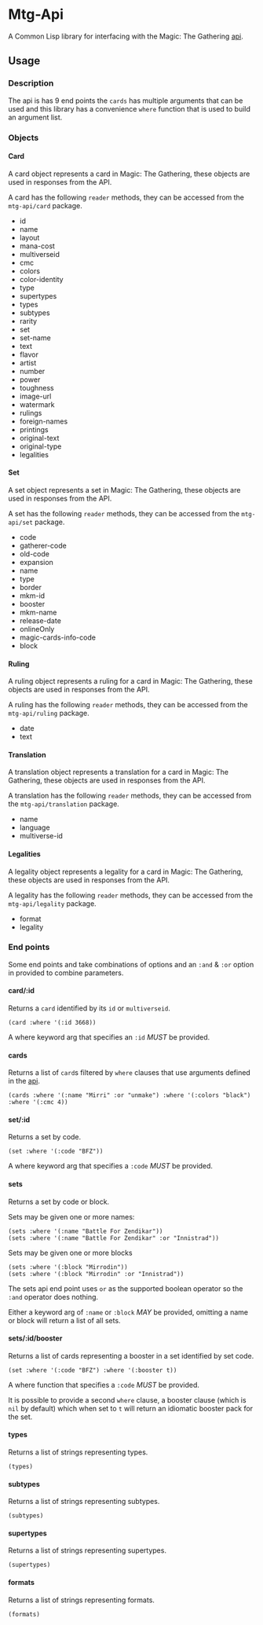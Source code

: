 # Mtg-Api

A Common Lisp library for interfacing with the Magic: The Gathering [api](https://api.magicthegathering.io/).

## Usage

### Description

The api is has 9 end points the `cards` has multiple arguments that can be used and this library has a convenience `where` function that is used to build an argument list.

### Objects

#### Card

A card object represents a card in Magic: The Gathering, these objects are used in responses from the API.

A card has the following `reader` methods, they can be accessed from the `mtg-api/card` package.

- id
- name
- layout
- mana-cost
- multiverseid
- cmc
- colors
- color-identity
- type
- supertypes
- types
- subtypes
- rarity
- set
- set-name
- text
- flavor
- artist
- number
- power
- toughness
- image-url
- watermark
- rulings
- foreign-names
- printings
- original-text
- original-type
- legalities

#### Set

A set object represents a set in Magic: The Gathering, these objects are used in responses from the API.

A set has the following `reader` methods, they can be accessed from the `mtg-api/set` package.

- code
- gatherer-code
- old-code
- expansion
- name
- type
- border
- mkm-id
- booster
- mkm-name
- release-date
- onlineOnly
- magic-cards-info-code
- block

#### Ruling

A ruling object represents a ruling for a card in Magic: The Gathering, these objects are used in responses from the API.

A ruling has the following `reader` methods, they can be accessed from the `mtg-api/ruling` package.

- date
- text

#### Translation

A translation object represents a translation for a card in Magic: The Gathering, these objects are used in responses from the API.

A translation has the following `reader` methods, they can be accessed from the `mtg-api/translation` package.

- name
- language
- multiverse-id

#### Legalities

A legality object represents a legality for a card in Magic: The Gathering, these objects are used in responses from the API.

A legality has the following `reader` methods, they can be accessed from the `mtg-api/legality` package.

- format
- legality

### End points

Some end points and take combinations of options and an `:and` & `:or` option in provided to combine parameters.

#### card/:id

Returns a `card` identified by its `id` or `multiverseid`.

    (card :where '(:id 3668))
    
A where keyword arg that specifies an `:id` *MUST* be provided.

#### cards

Returns a list of `card`s filtered by `where` clauses that use arguments defined in the [api](https://docs.magicthegathering.io/#api_v1cards_list).

    (cards :where '(:name "Mirri" :or "unmake") :where '(:colors "black") :where '(:cmc 4))

#### set/:id

Returns a set by code.

    (set :where '(:code "BFZ"))

A where keyword arg that specifies a `:code` *MUST* be provided.

#### sets

Returns a set by code or block.

Sets may be given one or more names:

    (sets :where '(:name "Battle For Zendikar"))
    (sets :where '(:name "Battle For Zendikar" :or "Innistrad"))

Sets may be given one or more blocks

    (sets :where '(:block "Mirrodin"))
    (sets :where '(:block "Mirrodin" :or "Innistrad"))
    
The sets api end point uses `or` as the supported boolean operator so the `:and` operator does nothing.

Either a keyword arg of `:name` or `:block` *MAY* be provided, omitting a name or block will return a list of all sets.
    
#### sets/:id/booster

Returns a list of cards representing a booster in a set identified by set code.

    (set :where '(:code "BFZ") :where '(:booster t))

A where function that specifies a `:code` *MUST* be provided.

It is possible to provide a second `where` clause, a booster clause (which is `nil` by default) which when set to `t` will return an idiomatic booster pack for the set.

#### types

Returns a list of strings representing types.

    (types)

#### subtypes

Returns a list of strings representing subtypes.

    (subtypes)

#### supertypes

Returns a list of strings representing supertypes.

    (supertypes)

#### formats

Returns a list of strings representing formats.

    (formats)
